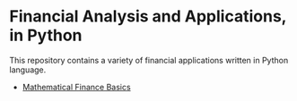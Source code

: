 # Financial Analysis and Applications, in Python
This repository contains a variety of financial applications written in Python language. 
* [Mathematical Finance Basics](../blob/master/Mathematical%20Finance%20Basics.ipynb)
